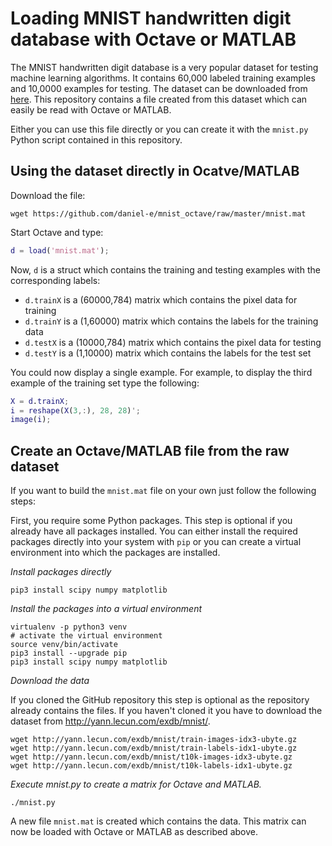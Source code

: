 # Loading MNIST handwritten digit database with Octave or MATLAB

The MNIST handwritten digit database is a very popular dataset for testing machine learning algorithms. It contains 60,000 labeled training examples and 10,0000 examples for testing. The dataset can be downloaded from [here](http://yann.lecun.com/exdb/mnist/). This repository contains a file created from this dataset which can easily be read with Octave or MATLAB. 

Either you can use this file directly or you can create it with the `mnist.py` Python script contained in this repository.

## Using the dataset directly in Ocatve/MATLAB

Download the file:

    wget https://github.com/daniel-e/mnist_octave/raw/master/mnist.mat

Start Octave and type:

```matlab
d = load('mnist.mat');
```

Now, `d` is a struct which contains the training and testing examples with the corresponding labels:
* `d.trainX` is a (60000,784) matrix which contains the pixel data for training
* `d.trainY` is a (1,60000) matrix which contains the labels for the training data
* `d.testX` is a (10000,784) matrix which contains the pixel data for testing
* `d.testY` is a (1,10000) matrix which contains the labels for the test set

You could now display a single example. For example, to display the third example of the training set type the following:

```matlab
X = d.trainX;
i = reshape(X(3,:), 28, 28)';
image(i);
```


## Create an Octave/MATLAB file from the raw dataset

If you want to build the `mnist.mat` file on your own just follow the following steps:

First, you require some Python packages. This step is optional if you already have all packages installed. You can either install the required packages directly into your system with `pip` or you can create a virtual environment into which the packages are installed.

*Install packages directly*

    pip3 install scipy numpy matplotlib

*Install the packages into a virtual environment*

    virtualenv -p python3 venv
    # activate the virtual environment
    source venv/bin/activate
    pip3 install --upgrade pip
    pip3 install scipy numpy matplotlib


*Download the data*

If you cloned the GitHub repository this step is optional as the repository already contains the files. If you haven't cloned it you have to download the dataset from http://yann.lecun.com/exdb/mnist/.

    wget http://yann.lecun.com/exdb/mnist/train-images-idx3-ubyte.gz
    wget http://yann.lecun.com/exdb/mnist/train-labels-idx1-ubyte.gz
    wget http://yann.lecun.com/exdb/mnist/t10k-images-idx3-ubyte.gz
    wget http://yann.lecun.com/exdb/mnist/t10k-labels-idx1-ubyte.gz

*Execute mnist.py to create a matrix for Octave and MATLAB.*

    ./mnist.py

A new file `mnist.mat` is created which contains the data. This matrix can now be loaded with Octave or MATLAB as described above.

